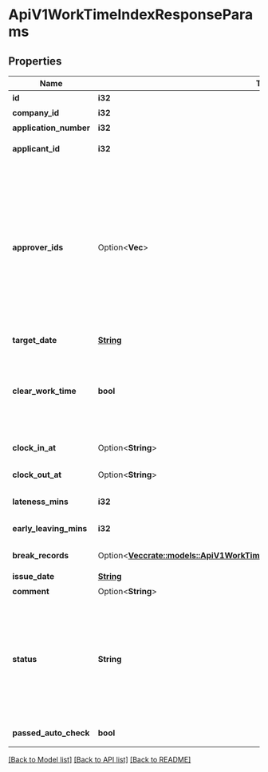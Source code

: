 # ApiV1WorkTimeIndexResponseParams

## Properties

Name | Type | Description | Notes
------------ | ------------- | ------------- | -------------
**id** | **i32** | 申請ID | 
**company_id** | **i32** | 事業所ID | 
**application_number** | **i32** | 申請No | 
**applicant_id** | **i32** | 申請者のユーザーID | 
**approver_ids** | Option<**Vec<i32>**> | 承認者のユーザーID配列 次の場合、空配列になります。 - 指定なしの申請経路を利用した、申請ステータスが承認済み以外の申請 - 申請が差戻された | [optional]
**target_date** | [**String**](string.md) | 対象日 | 
**clear_work_time** | **bool** | 勤務時間削除フラグ（false:勤務時間を修正する、true:勤務時間を削除する） | 
**clock_in_at** | Option<**String**> | 勤務開始時間 | [optional]
**clock_out_at** | Option<**String**> | 勤務終了時間 | [optional]
**lateness_mins** | **i32** | 遅刻分の時間（分単位） | 
**early_leaving_mins** | **i32** | 早退分の時間（分単位） | 
**break_records** | Option<[**Vec<crate::models::ApiV1WorkTimeIndexResponseParamsBreakRecordsInner>**](ApiV1WorkTimeIndexResponseParams_break_records_inner.md)> | 休憩時間のリスト | [optional]
**issue_date** | [**String**](string.md) | 申請日 | 
**comment** | Option<**String**> | 申請理由 | [optional]
**status** | **String** | 申請ステータス。（draft:下書き、in_progress:申請中、approved:承認済、feedback:差戻し） | 
**passed_auto_check** | **bool** | 自動チェック結果 | 

[[Back to Model list]](../README.md#documentation-for-models) [[Back to API list]](../README.md#documentation-for-api-endpoints) [[Back to README]](../README.md)


